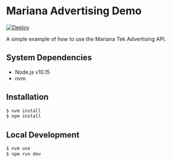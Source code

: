 # Mariana Advertising Demo
[![Deploy](https://www.herokucdn.com/deploy/button.svg)](https://heroku.com/deploy?template=https://github.com/mariana-tek/mariana-advertising-demo)

A simple example of how to use the Mariana Tek Advertising API.

## System Dependencies
- Node.js v10.15
- nvm

## Installation
```bash
$ nvm install
$ npm install
```

## Local Development
```bash
$ nvm use
$ npm run dev
```
